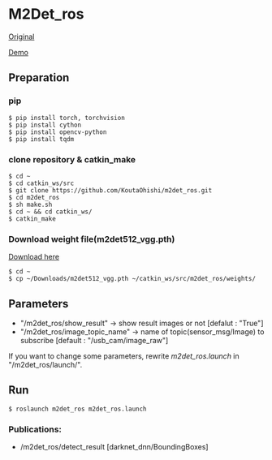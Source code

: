 # M2Det_ros

[Original](https://github.com/qijiezhao/M2Det)

[Demo](/gif/demo.gif)


## Preparation
### pip
```
$ pip install torch, torchvision
$ pip install cython
$ pip install opencv-python
$ pip install tqdm
```

### clone repository & catkin_make
```
$ cd ~
$ cd catkin_ws/src
$ git clone https://github.com/KoutaOhishi/m2det_ros.git
$ cd m2det_ros
$ sh make.sh
$ cd ~ && cd catkin_ws/
$ catkin_make
```

### Download weight file(m2det512_vgg.pth)
[Download here](https://drive.google.com/file/d/1NM1UDdZnwHwiNDxhcP-nndaWj24m-90L/view)

```
$ cd ~
$ cp ~/Downloads/m2det512_vgg.pth ~/catkin_ws/src/m2det_ros/weights/
```

## Parameters
- "/m2det_ros/show_result" → show result images or not [defalut : "True"]
- "/m2det_ros/image_topic_name" → name of topic(sensor_msg/Image) to subscribe [default : "/usb_cam/image_raw"]  

If you want to change some parameters, rewrite *m2det_ros.launch* in "/m2det_ros/launch/".
## Run

```
$ roslaunch m2det_ros m2det_ros.launch
```

### Publications:
- /m2det_ros/detect_result [darknet_dnn/BoundingBoxes]
